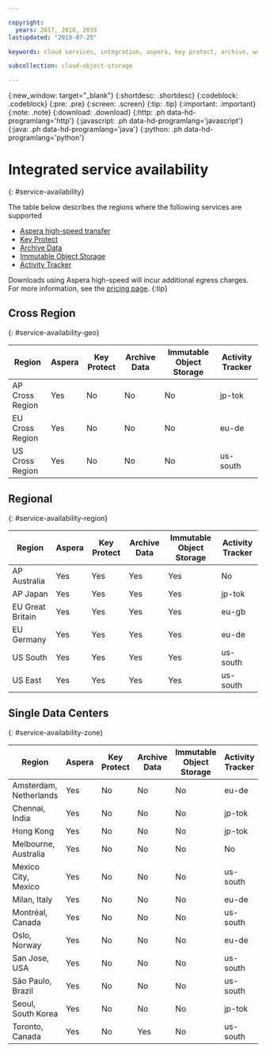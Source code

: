 ```yaml
---

copyright:
  years: 2017, 2018, 2019
lastupdated: "2019-07-25"

keywords: cloud services, integration, aspera, key protect, archive, worm

subcollection: cloud-object-storage

---
```

{:new_window: target="_blank"}
{:shortdesc: .shortdesc}
{:codeblock: .codeblock}
{:pre: .pre}
{:screen: .screen}
{:tip: .tip}
{:important: .important}
{:note: .note}
{:download: .download} 
{:http: .ph data-hd-programlang='http'} 
{:javascript: .ph data-hd-programlang='javascript'} 
{:java: .ph data-hd-programlang='java'} 
{:python: .ph data-hd-programlang='python'}

# Integrated service availability
{: #service-availability}

The table below describes the regions where the following services are supported
* [Aspera high-speed transfer](/docs/services/cloud-object-storage/basics?topic=cloud-object-storage-aspera)
* [Key Protect](/docs/services/cloud-object-storage/basics/cloud-object-storage/basics?topic=cloud-object-storage-encryption#sse-kp)
* [Archive Data](/docs/services/cloud-object-storage/basics?topic=cloud-object-storage-archive)
* [Immutable Object Storage](/docs/services/cloud-object-storage/basics?topic=cloud-object-storage-immutable)
* [Activity Tracker](/docs/services/Activity-Tracker-with-LogDNA?topic=logdnaat-getting-started#getting-started)


Downloads using Aspera high-speed will incur additional egress charges. For more information, see the [pricing page](https://www.ibm.com/cloud/object-storage).
{:tip}

## Cross Region
{: #service-availability-geo}

<table>
  <thead>
    <tr>
      <th>Region</th>
      <th>Aspera</th>
      <th>Key Protect</th>
      <th>Archive Data</th>
      <th>Immutable Object Storage</th>
      <th>Activity Tracker</th>
    </tr>
  </thead>
  <tr>
    <td>AP Cross Region</td>
    <td>Yes</td>
    <td>No</td>
    <td>No</td>
    <td>No</td>
    <td>jp-tok</td>
  </tr>
  <tr>
    <td>EU Cross Region</td>
    <td>Yes</td>
    <td>No</td>
    <td>No</td>
    <td>No</td>
    <td>eu-de</td>
  </tr>
  <tr>
    <td>US Cross Region</td>
    <td>Yes</td>
    <td>No</td>
    <td>No</td>
    <td>No</td>
    <td>us-south</td>
  </tr>
 </table>





## Regional
{: #service-availability-region}

<table>
  <thead>
    <tr>
      <th>Region</th>
      <th>Aspera</th>
      <th>Key Protect</th>
      <th>Archive Data</th>
      <th>Immutable Object Storage</th>
      <th>Activity Tracker</th>
    </tr>
  </thead>
   <tr>
    <td>AP Australia</td>
    <td>Yes</td>
    <td>Yes</td>
    <td>Yes</td>
    <td>Yes</td>
    <td>No</td>
   </tr>
   <tr>
    <td>AP Japan</td>
    <td>Yes</td>
    <td>Yes</td>
    <td>Yes</td>
    <td>Yes</td>
    <td>jp-tok</td>
   </tr>
   <tr>
    <td>EU Great Britain</td>
    <td>Yes</td>
    <td>Yes</td>
    <td>Yes</td>
    <td>Yes</td>
    <td>eu-gb</td>
   </tr>
   <tr>
    <td>EU Germany</td>
    <td>Yes</td>
    <td>Yes</td>
    <td>Yes</td>
    <td>Yes</td>
    <td>eu-de</td>
   </tr>
   <tr>
    <td>US South</td>
    <td>Yes</td>
    <td>Yes</td>
    <td>Yes</td>
    <td>Yes</td>
    <td>us-south</td>
   </tr>
   <tr>
    <td>US East</td>
    <td>Yes</td>
    <td>Yes</td>
    <td>Yes</td>
    <td>Yes</td>
    <td>us-south</td>
   </tr>
</table>



## Single Data Centers
{: #service-availability-zone}

<table>
  <thead>
    <tr>
      <th>Region</th>
      <th>Aspera</th>
      <th>Key Protect</th>
      <th>Archive Data</th>
      <th>Immutable Object Storage</th>
      <th>Activity Tracker</th>
    </tr>
  </thead>
  <tr>
    <td>Amsterdam, Netherlands</td>
    <td>Yes</td>
    <td>No</td>
    <td>No</td>
    <td>No</td>
    <td>eu-de</td>
  </tr>
  <tr>
    <td>Chennai, India</td>
    <td>Yes</td>
    <td>No</td>
    <td>No</td>
    <td>No</td>
    <td>jp-tok</td>
  </tr>
  <tr>
    <td>Hong Kong</td>
    <td>Yes</td>
    <td>No</td>
    <td>No</td>
    <td>No</td>
    <td>jp-tok</td>
  </tr>
  <tr>
    <td>Melbourne, Australia</td>
    <td>Yes</td>
    <td>No</td>
    <td>No</td>
    <td>No</td>
    <td>No</td>
  </tr>
  <tr>
    <td>Mexico City, Mexico</td>
    <td>Yes</td>
    <td>No</td>
    <td>No</td>
    <td>No</td>
    <td>us-south</td>
  </tr>
  <tr>
    <td>Milan, Italy</td>
    <td>Yes</td>
    <td>No</td>
    <td>No</td>
    <td>No</td>
    <td>eu-de</td>
  </tr>
  <tr>
    <td>Montréal, Canada</td>
    <td>Yes</td>
    <td>No</td>
    <td>No</td>
    <td>No</td>
    <td>us-south</td>
  </tr>
  <tr>
    <td>Oslo, Norway</td>
    <td>Yes</td>
    <td>No</td>
    <td>No</td>
    <td>No</td>
    <td>eu-de</td>
  </tr>
  <tr>
    <td>San Jose, USA</td>
    <td>Yes</td>
    <td>No</td>
    <td>No</td>
    <td>No</td>
    <td>us-south</td>
  </tr>
  <tr>
    <td>São Paulo, Brazil</td>
    <td>Yes</td>
    <td>No</td>
    <td>No</td>
    <td>No</td>
    <td>us-south</td>
  </tr>
  <tr>
    <td>Seoul, South Korea</td>
    <td>Yes</td>
    <td>No</td>
    <td>No</td>
    <td>No</td>
    <td>jp-tok</td>
  </tr>
  <tr>
    <td>Toronto, Canada</td>
    <td>Yes</td>
    <td>No</td>
    <td>Yes</td>
    <td>No</td>
    <td>us-south</td>
  </tr>
</table>

